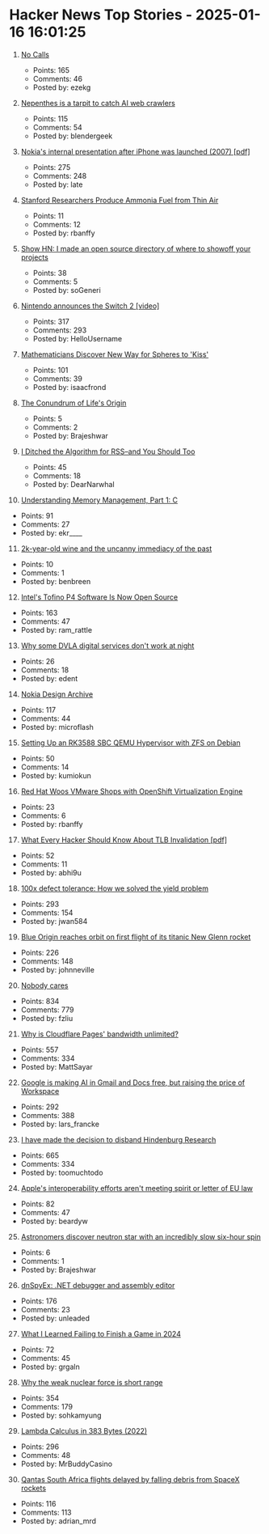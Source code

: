 # Hacker News Top Stories - 2025-01-16 16:01:25

1. [No Calls](https://keygen.sh/blog/no-calls/)
   - Points: 165
   - Comments: 46
   - Posted by: ezekg

2. [Nepenthes is a tarpit to catch AI web crawlers](https://zadzmo.org/code/nepenthes/)
   - Points: 115
   - Comments: 54
   - Posted by: blendergeek

3. [Nokia's internal presentation after iPhone was launched (2007) [pdf]](https://nokia-apple-iphone-was-launched-presentation.tiiny.site/)
   - Points: 275
   - Comments: 248
   - Posted by: late

4. [Stanford Researchers Produce Ammonia Fuel from Thin Air](https://spectrum.ieee.org/ammonia-fuel-2670794408)
   - Points: 11
   - Comments: 12
   - Posted by: rbanffy

5. [Show HN: I made an open source directory of where to showoff your projects](https://github.com/KingMenes/awesome-launch)
   - Points: 38
   - Comments: 5
   - Posted by: soGeneri

6. [Nintendo announces the Switch 2 [video]](https://www.youtube.com/watch?v=itpcsQQvgAQ)
   - Points: 317
   - Comments: 293
   - Posted by: HelloUsername

7. [Mathematicians Discover New Way for Spheres to 'Kiss'](https://www.quantamagazine.org/mathematicians-discover-new-way-for-spheres-to-kiss-20250115/)
   - Points: 101
   - Comments: 39
   - Posted by: isaacfrond

8. [The Conundrum of Life's Origin](https://nautil.us/the-incredible-conundrum-of-lifes-origin-1178890/)
   - Points: 5
   - Comments: 2
   - Posted by: Brajeshwar

9. [I Ditched the Algorithm for RSS–and You Should Too](https://joeyehand.com/blog/2025/01/15/i-ditched-the-algorithm-for-rssand-you-should-too/)
   - Points: 45
   - Comments: 18
   - Posted by: DearNarwhal

10. [Understanding Memory Management, Part 1: C](https://educatedguesswork.org/posts/memory-management-1/)
   - Points: 91
   - Comments: 27
   - Posted by: ekr____

11. [2k-year-old wine and the uncanny immediacy of the past](https://resobscura.substack.com/p/2000-year-old-wine-and-the-uncanny)
   - Points: 10
   - Comments: 1
   - Posted by: benbreen

12. [Intel's Tofino P4 Software Is Now Open Source](https://p4.org/intels-tofino-p4-software-is-now-open-source/)
   - Points: 163
   - Comments: 47
   - Posted by: ram_rattle

13. [Why some DVLA digital services don't work at night](https://dafyddvaughan.uk/blog/2025/why-some-dvla-digital-services-dont-work-at-night/)
   - Points: 26
   - Comments: 18
   - Posted by: edent

14. [Nokia Design Archive](https://nokiadesignarchive.aalto.fi)
   - Points: 117
   - Comments: 44
   - Posted by: microflash

15. [Setting Up an RK3588 SBC QEMU Hypervisor with ZFS on Debian](https://blog.kumio.org/posts/2025/01/bananapim7-hvm.html)
   - Points: 50
   - Comments: 14
   - Posted by: kumiokun

16. [Red Hat Woos VMware Shops with OpenShift Virtualization Engine](https://www.nextplatform.com/2025/01/15/red-hat-woos-vmware-shops-with-openshift-virtualization-engine/)
   - Points: 23
   - Comments: 6
   - Posted by: rbanffy

17. [What Every Hacker Should Know About TLB Invalidation [pdf]](https://grsecurity.net/h2hc_2024_what_every_hacker_should_know_TLB_invalidation.pdf)
   - Points: 52
   - Comments: 11
   - Posted by: abhi9u

18. [100x defect tolerance: How we solved the yield problem](https://cerebras.ai/blog/100x-defect-tolerance-how-cerebras-solved-the-yield-problem)
   - Points: 293
   - Comments: 154
   - Posted by: jwan584

19. [Blue Origin reaches orbit on first flight of its titanic New Glenn rocket](https://arstechnica.com/space/2025/01/blue-origin-reaches-orbit-on-first-flight-of-its-titanic-new-glenn-rocket/)
   - Points: 226
   - Comments: 148
   - Posted by: johnneville

20. [Nobody cares](https://grantslatton.com/nobody-cares)
   - Points: 834
   - Comments: 779
   - Posted by: fzliu

21. [Why is Cloudflare Pages' bandwidth unlimited?](https://mattsayar.com/why-does-cloudflare-pages-have-such-a-generous-free-tier/)
   - Points: 557
   - Comments: 334
   - Posted by: MattSayar

22. [Google is making AI in Gmail and Docs free, but raising the price of Workspace](https://www.theverge.com/2025/1/15/24343794/google-workspace-ai-features-free)
   - Points: 292
   - Comments: 388
   - Posted by: lars_francke

23. [I have made the decision to disband Hindenburg Research](https://hindenburgresearch.com/gratitude/)
   - Points: 665
   - Comments: 334
   - Posted by: toomuchtodo

24. [Apple's interoperability efforts aren't meeting spirit or letter of EU law](https://www.theregister.com/2025/01/16/apple_dma_compliance_criticized/)
   - Points: 82
   - Comments: 47
   - Posted by: beardyw

25. [Astronomers discover neutron star with an incredibly slow six-hour spin](https://www.abc.net.au/news/science/2025-01-16/neutron-star-radio-transient-6-hours/104799106)
   - Points: 6
   - Comments: 1
   - Posted by: Brajeshwar

26. [dnSpyEx: .NET debugger and assembly editor](https://github.com/dnSpyEx/dnSpy)
   - Points: 176
   - Comments: 23
   - Posted by: unleaded

27. [What I Learned Failing to Finish a Game in 2024](https://georgeallen.dev/posts/2024-failures-in-game-development/)
   - Points: 72
   - Comments: 45
   - Posted by: grgaln

28. [Why the weak nuclear force is short range](https://profmattstrassler.com/articles-and-posts/particle-physics-basics/the-astonishing-standard-model/why-the-weak-nuclear-force-is-short-range/)
   - Points: 354
   - Comments: 179
   - Posted by: sohkamyung

29. [Lambda Calculus in 383 Bytes (2022)](https://justine.lol/lambda/)
   - Points: 296
   - Comments: 48
   - Posted by: MrBuddyCasino

30. [Qantas South Africa flights delayed by falling debris from SpaceX rockets](https://www.theguardian.com/business/2025/jan/14/qantas-flights-delayed-spacex-falling-debris-sydney-to-johannesburg)
   - Points: 116
   - Comments: 113
   - Posted by: adrian_mrd

